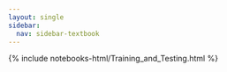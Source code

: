```yaml
---
layout: single
sidebar:
  nav: sidebar-textbook
---
```


{% include notebooks-html/Training_and_Testing.html %}
